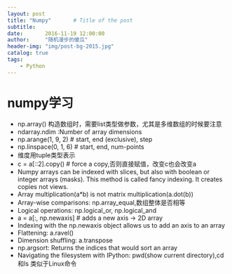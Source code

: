 ```yaml
---
layout: post
title: "Numpy"       # Title of the post
subtitle:
date:       2016-11-19 12:00:00
author:     "随机漫步的傻瓜"
header-img: "img/post-bg-2015.jpg"
catalog: true
tags:
    - Python
---
```


# numpy学习

- np.array() 构造数组时，需要list类型做参数，尤其是多维数组的时候要注意
- ndarray.ndim :Number of array dimensions
- np.arange(1, 9, 2) # start, end (exclusive), step
- np.linspace(0, 1, 6) # start, end, num-points
- 维度用tuple类型表示
- c = a[::2].copy() # force a copy,否则直接赋值，改变c也会改变a
-  Numpy arrays can be indexed with slices, but also with boolean or integer arrays (masks). This method is called fancy indexing. It creates copies not views.
-  Array multiplication(a*b) is not matrix multiplication(a.dot(b))
-  Array-wise comparisons: np.array_equal,数组整体是否相等
-  Logical operations: np.logical_or, np.logical_and
-  a = a[:, np.newaxis] # adds a new axis -> 2D array
-  Indexing with the np.newaxis object allows us to add an axis to an array
-  Flattening: a.ravel()
-  Dimension shuffling: a.transpose
-  np.argsort: Returns the indices that would sort an array
-  Navigating the filesystem with IPython: pwd(show current directory),cd 和ls 类似于Linux命令
